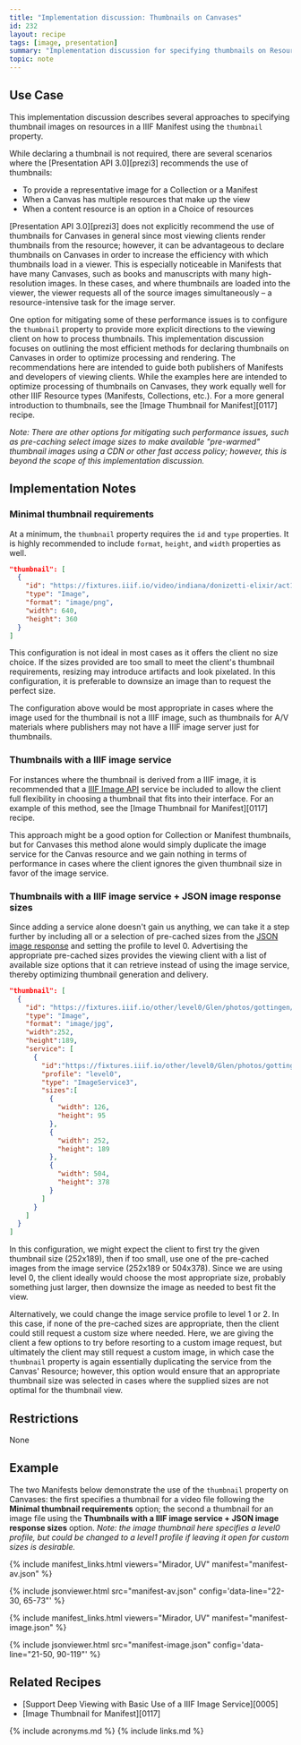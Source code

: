 ```yaml
---
title: "Implementation discussion: Thumbnails on Canvases"
id: 232
layout: recipe
tags: [image, presentation]
summary: "Implementation discussion for specifying thumbnails on Resources, especially Canvases, such that they can be used by clients to represent the object."
topic: note
---
```


## Use Case

This implementation discussion describes several approaches to specifying thumbnail images on resources in a IIIF Manifest using the `thumbnail` property.

While declaring a thumbnail is not required, there are several scenarios where the [Presentation API 3.0][prezi3] recommends the use of thumbnails:
* To provide a representative image for a Collection or a Manifest
* When a Canvas has multiple resources that make up the view
* When a content resource is an option in a Choice of resources

[Presentation API 3.0][prezi3] does not explicitly recommend the use of thumbnails for Canvases in general since most viewing clients render thumbnails from the resource; however, it can be advantageous to declare thumbnails on Canvases in order to increase the efficiency with which thumbnails load in a viewer. This is especially noticeable in Manifests that have many Canvases, such as books and manuscripts with many high-resolution images. In these cases, and where thumbnails are loaded into the viewer, the viewer requests all of the source images simultaneously – a resource-intensive task for the image server.

One option for mitigating some of these performance issues is to configure the `thumbnail` property to provide more explicit directions to the viewing client on how to process thumbnails. This implementation discussion focuses on outlining the most efficient methods for declaring thumbnails on Canvases in order to optimize processing and rendering. The recommendations here are intended to guide both publishers of Manifests and developers of viewing clients. While the examples here are intended to optimize processing of thumbnails on Canvases, they work equally well for other IIIF Resource types (Manifests, Collections, etc.). For a more general introduction to thumbnails, see the [Image Thumbnail for Manifest][0117] recipe.

*Note: There are other options for mitigating such performance issues, such as pre-caching select image sizes to make available "pre-warmed" thumbnail images using a CDN or other fast access policy; however, this is beyond the scope of this implementation discussion.*

## Implementation Notes

### Minimal thumbnail requirements

At a minimum, the `thumbnail` property requires the `id` and `type` properties. It is highly recommended to include `format`, `height`, and `width` properties as well.

```json
"thumbnail": [
  {
    "id": "https://fixtures.iiif.io/video/indiana/donizetti-elixir/act1-thumbnail.png",
    "type": "Image",
    "format": "image/png",
    "width": 640,
    "height": 360
  }
]
```
This configuration is not ideal in most cases as it offers the client no size choice. If the sizes provided are too small to meet the client's thumbnail requirements, resizing may introduce artifacts and look pixelated. In this configuration, it is preferable to downsize an image than to request the perfect size.

The configuration above would be most appropriate in cases where the image used for the thumbnail is not a IIIF image, such as thumbnails for A/V materials where publishers may not have a IIIF image server just for thumbnails.

### Thumbnails with a IIIF image service

For instances where the thumbnail is derived from a IIIF image, it is recommended that a [IIIF Image API](https://iiif.io/api/image/3.0/) service be included to allow the client full flexibility in choosing a thumbnail that fits into their interface. For an example of this method, see the [Image Thumbnail for Manifest][0117] recipe.

This approach might be a good option for Collection or Manifest thumbnails, but for Canvases this method alone would simply duplicate the image service for the Canvas resource and we gain nothing in terms of performance in cases where the client ignores the given thumbnail size in favor of the image service.

### Thumbnails with a IIIF image service + JSON image response sizes

Since adding a service alone doesn't gain us anything, we can take it a step further by including all or a selection of pre-cached sizes from the [JSON image response](https://iiif.io/api/image/3.0/#51-image-information-request) and setting the profile to level 0. Advertising the appropriate pre-cached sizes provides the viewing client with a list of available size options that it can retrieve instead of using the image service, thereby optimizing thumbnail generation and delivery.

```json
"thumbnail": [
  {
    "id": "https://fixtures.iiif.io/other/level0/Glen/photos/gottingen/full/max/0/default.jpg",
    "type": "Image",
    "format": "image/jpg",
    "width":252,
    "height":189,
    "service": [
      {
        "id":"https://fixtures.iiif.io/other/level0/Glen/photos/gottingen",
        "profile": "level0",
        "type": "ImageService3",
        "sizes":[
          {
            "width": 126,
            "height": 95
          },
          {
            "width": 252,
            "height": 189
          },
          {
            "width": 504,
            "height": 378
          }
        ]
      }
    ]
  }
]
```
In this configuration, we might expect the client to first try the given thumbnail size (252x189), then if too small, use one of the pre-cached images from the image service (252x189 or 504x378). Since we are using level 0, the client ideally would choose the most appropriate size, probably something just larger, then downsize the image as needed to best fit the view.

Alternatively, we could change the image service profile to level 1 or 2. In this case, if none of the pre-cached sizes are appropriate, then the client could still request a custom size where needed. Here, we are giving the client a few options to try before resorting to a custom image request, but ultimately the client may still request a custom image, in which case the `thumbnail` property is again essentially duplicating the service from the Canvas' Resource; however, this option would ensure that an appropriate thumbnail size was selected in cases where the supplied sizes are not optimal for the thumbnail view.

## Restrictions
None

## Example

The two Manifests below demonstrate the use of the `thumbnail` property on Canvases: the first specifies a thumbnail for a video file following the **Minimal thumbnail requirements** option; the second a thumbnail for an image file using the **Thumbnails with a IIIF image service + JSON image response sizes** option. *Note: the image thumbnail here specifies a level0 profile, but could be changed to a level1 profile if leaving it open for custom sizes is desirable.*

{% include manifest_links.html viewers="Mirador, UV" manifest="manifest-av.json" %}

{% include jsonviewer.html src="manifest-av.json" config='data-line="22-30, 65-73"' %}

{% include manifest_links.html viewers="Mirador, UV" manifest="manifest-image.json" %}

{% include jsonviewer.html src="manifest-image.json" config='data-line="21-50, 90-119"' %}

## Related Recipes

* [Support Deep Viewing with Basic Use of a IIIF Image Service][0005]
* [Image Thumbnail for Manifest][0117]

{% include acronyms.md %}
{% include links.md %}
